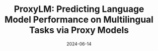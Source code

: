 ---
title: "ProxyLM: Predicting Language Model Performance on Multilingual Tasks via Proxy Models"
collection: publications
category: conferences
date: 2024-06-14
authors: David Anugraha, Genta Indra Winata, Chenyue Li, Patrick Amadeus Irawan, En-Shiun Annie Lee
venue: arXiv preprint arXiv:2406.09334
paperurl: 'https://arxiv.org/pdf/2406.09334v1'
codeurl: 'https://github.com/davidanugraha/proxylm'
citation: # 'Your Name, You. (2024). &quot;Paper Title Number 3.&quot; <i>GitHub Journal of Bugs</i>. 1(3).'
---